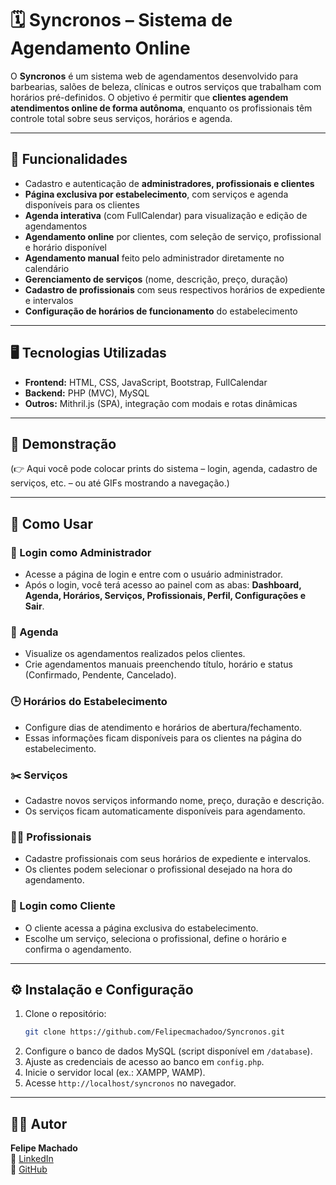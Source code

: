 
# 🗓️ Syncronos – Sistema de Agendamento Online

O **Syncronos** é um sistema web de agendamentos desenvolvido para barbearias, salões de beleza, clínicas e outros serviços que trabalham com horários pré-definidos. O objetivo é permitir que **clientes agendem atendimentos online de forma autônoma**, enquanto os profissionais têm controle total sobre seus serviços, horários e agenda.

---

## 🚀 Funcionalidades
- Cadastro e autenticação de **administradores, profissionais e clientes**
- **Página exclusiva por estabelecimento**, com serviços e agenda disponíveis para os clientes
- **Agenda interativa** (com FullCalendar) para visualização e edição de agendamentos
- **Agendamento online** por clientes, com seleção de serviço, profissional e horário disponível
- **Agendamento manual** feito pelo administrador diretamente no calendário
- **Gerenciamento de serviços** (nome, descrição, preço, duração)
- **Cadastro de profissionais** com seus respectivos horários de expediente e intervalos
- **Configuração de horários de funcionamento** do estabelecimento

---

## 🖥️ Tecnologias Utilizadas
- **Frontend:** HTML, CSS, JavaScript, Bootstrap, FullCalendar
- **Backend:** PHP (MVC), MySQL
- **Outros:** Mithril.js (SPA), integração com modais e rotas dinâmicas

---

## 📸 Demonstração
(👉 Aqui você pode colocar prints do sistema – login, agenda, cadastro de serviços, etc. – ou até GIFs mostrando a navegação.)

---

## 📖 Como Usar

### 🔑 Login como Administrador
- Acesse a página de login e entre com o usuário administrador.
- Após o login, você terá acesso ao painel com as abas: **Dashboard, Agenda, Horários, Serviços, Profissionais, Perfil, Configurações e Sair**.

### 📅 Agenda
- Visualize os agendamentos realizados pelos clientes.
- Crie agendamentos manuais preenchendo título, horário e status (Confirmado, Pendente, Cancelado).

### 🕒 Horários do Estabelecimento
- Configure dias de atendimento e horários de abertura/fechamento.
- Essas informações ficam disponíveis para os clientes na página do estabelecimento.

### ✂️ Serviços
- Cadastre novos serviços informando nome, preço, duração e descrição.
- Os serviços ficam automaticamente disponíveis para agendamento.

### 👨‍💼 Profissionais
- Cadastre profissionais com seus horários de expediente e intervalos.
- Os clientes podem selecionar o profissional desejado na hora do agendamento.

### 👥 Login como Cliente
- O cliente acessa a página exclusiva do estabelecimento.
- Escolhe um serviço, seleciona o profissional, define o horário e confirma o agendamento.

---

## ⚙️ Instalação e Configuração
1. Clone o repositório:
   ```bash
   git clone https://github.com/Felipecmachadoo/Syncronos.git
   ```
2. Configure o banco de dados MySQL (script disponível em `/database`).
3. Ajuste as credenciais de acesso ao banco em `config.php`.
4. Inicie o servidor local (ex.: XAMPP, WAMP).
5. Acesse `http://localhost/syncronos` no navegador.

---

## 👨‍💻 Autor
**Felipe Machado**  
🔗 [LinkedIn](https://www.linkedin.com/in/felipe-campos-machado/)  
🔗 [GitHub](https://github.com/Felipecmachadoo)
